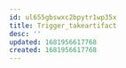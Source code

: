 ```yaml
---
id: ul655gbswxc2bpytr1wp35x
title: Trigger_takeartifact
desc: ''
updated: 1681956617768
created: 1681956617768
---
```

